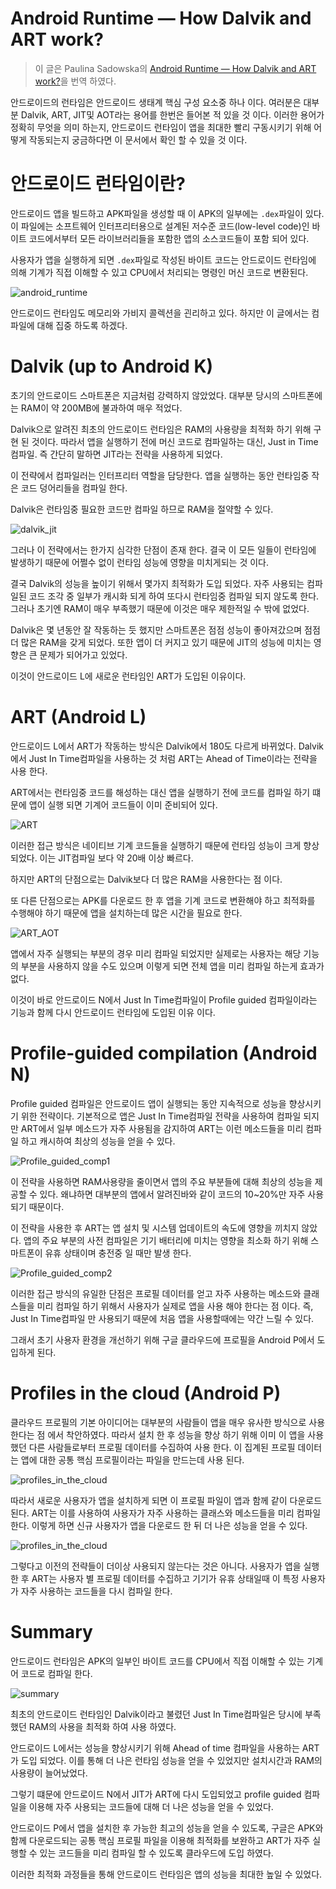 # Android Runtime — How Dalvik and ART work?

> 이 글은 Paulina Sadowska의 [Android Runtime — How Dalvik and ART work?](https://proandroiddev.com/android-runtime-how-dalvik-and-art-work-6e57cf1c50e5)을 번역 하였다. 

안드로이드의 런타임은 안드로이드 생태계 핵심 구성 요소중 하나 이다. 여러분은 대부분 Dalvik, ART, JIT및 AOT라는 용어를 한번은 들어본 적 있을 것 이다. 이러한 용어가 정확히 무엇을 의미 하는지, 안드로이드 런타임이 앱을 최대한 빨리 구동시키기 위해 어떻게 작동되는지 궁금하다면 이 문서에서 확인 할 수 있을 것 이다. 

# 안드로이드 런타임이란?

안드로이드 앱을 빌드하고 APK파일을 생성할 때 이 APK의 일부에는 `.dex`파일이 있다. 이 파일에는 소프트웨어 인터프리터용으로 설계된 저수준 코드(low-level code)인 바이트 코드에서부터 모든 라이브러리들을 포함한 앱의 소스코드들이 포함 되어 있다. 

사용자가 앱을 실행하게 되면 `.dex`파일로 작성된 바이트 코드는 안드로이드 런타임에 의해 기계가 직접 이해할 수 있고 CPU에서 처리되는 명령인 머신 코드로 변환된다. 

![android_runtime](./images/1_s_IOOXkGPxu-FM5hSe9hoA.png)

안드로이드 런타임도 메모리와 가비지 콜렉션을 괸리하고 있다. 하지만 이 글에서는 컴파일에 대해 집중 하도록 하겠다. 

# Dalvik (up to Android K)

초기의 안드로이드 스마트폰은 지금처럼 강력하지 않았었다. 대부분 당시의 스마트폰에는 RAM이 약 200MB에 불과하여 매우 적었다. 

Dalvik으로 알려진 최초의 안드로이드 런타임은 RAM의 사용량을 최적화 하기 위해 구현 된 것이다. 따라서 앱을 실행하기 전에 머신 코드로 컴파일하는 대신, Just in Time컴파일. 즉 간단히 말하면 JIT라는 전략을 사용하게 되었다. 

이 전략에서 컴파일러는 인터프리터 역할을 담당한다. 앱을 실행하는 동안 런타임중 작은 코드 덩어리들을 컴파일 한다. 

Dalvik은 런타임중 필요한 코드만 컴파일 하므로 RAM을 절약할 수 있다. 

![dalvik_jit](./images/1_h9YJajh_7buj4WJihdOH9w.png)

그러나 이 전략에서는 한가지 심각한 단점이 존재 한다. 결국 이 모든 일들이 런타임에 발생하기 때문에 어쩔수 없이 런타임 성능에 영향을 미치게되는 것 이다. 

결국 Dalvik의 성능을 높이기 위해서 몇가지 최적화가 도입 되었다. 자주 사용되는 컴파일된 코드 조각 중 일부가 캐시화 되게 하여 또다시 런타임중 컴파일 되지 않도록 한다. 그러나 초기엔 RAM이 매우 부족했기 때문에 이것은 매우 제한적일 수 밖에 없었다. 

Dalvik은 몇 년동안 잘 작동하는 듯 했지만 스마트폰은 점점 성능이 좋아져갔으며 점점 더 많은 RAM을 갖게 되었다. 또한 앱이 더 커지고 있기 때문에 JIT의 성능에 미치는 영향은 큰 문제가 되어가고 있었다. 

이것이 안드로이드 L에 새로운 런타임인 ART가 도입된 이유이다. 

# ART (Android L)

안드로이드 L에서 ART가 작동하는 방식은 Dalvik에서 180도 다르게 바뀌었다. Dalvik에서 Just In Time컴파일을 사용하는 것 처럼 ART는 Ahead of Time이라는 전략을 사용 한다. 

ART에서는 런타임중 코드를 해성하는 대신 앱을 실행하기 전에 코드를 컴파일 하기 떄문에 앱이 실행 되면 기계어 코드들이 이미 준비되어 있다. 

![ART](./images/1_qhzURrMnWEF6eP-3UAPWtg.png)

이러한 접근 방식은 네이티브 기계 코드들을 실행하기 때문에 런타임 성능이 크게 향상되었다. 이는 JIT컴파일 보다 약 20배 이상 빠르다. 

하지만 ART의 단점으로는 Dalvik보다 더 많은 RAM을 사용한다는 점 이다. 

또 다른 단점으로는 APK를 다운로드 한 후 앱을 기계 코드로 변환해야 하고 최적화를 수행해야 하기 때문에 앱을 설치하는데 많은 시간을 필요로 한다. 

![ART_AOT](./images/1_OqMcJ4wB-OVtTbMFPkW1pA.png)

앱에서 자주 실행되는 부분의 경우 미리 컴파일 되었지만 실제로는 사용자는 해당 기능의 부분을 사용하지 않을 수도 있으며 이렇게 되면 전체 앱을 미리 컴파일 하는게 효과가 없다. 

이것이 바로 안드로이드 N에서 Just In Time컴파일이 Profile guided 컴파일이라는 기능과 함께 다시 안드로이드 런타임에 도입된 이유 이다. 

# Profile-guided compilation (Android N)

Profile guided 컴파일은 안드로이드 앱이 실행되는 동안 지속적으로 성능을 향상시키기 위한 전략이다. 기본적으로 앱은 Just In Time컴파일 전략을 사용하여 컴파일 되지만 ART에서 일부 메소드가 자주 사용됨을 감지하여 ART는 이런 메소드들을 미리 컴파일 하고 캐시하여 최상의 성능을 얻을 수 있다. 

![Profile_guided_comp1](./images/1_hb26HQBJXRwl5lcsML5IoQ.png)

이 전략을 사용하면 RAM사용량을 줄이면서 앱의 주요 부분들에 대해 최상의 성능을 제공할 수 있다. 왜냐하면 대부분의 앱에서 알려진바와 같이 코드의 10~20%만 자주 사용되기 때문이다. 

이 전략을 사용한 후 ART는 앱 설치 및 시스템 업데이트의 속도에 영향을 끼치지 않았다. 앱의 주요 부분의 사전 컴파일은 기기 배터리에 미치는 영향을 최소화 하기 위해 스마트폰이 유휴 상태이며 충전중 일 때만 발생 한다. 

![Profile_guided_comp2](./images/1_q_kO4mQAyE6B28k90MWOkQ.png)

이러한 접근 방식의 유일한 단점은 프로필 데이터를 얻고 자주 사용하는 메소드와 클래스들을 미리 컴파일 하기 위해서 사용자가 실제로 앱을 사용 해야 한다는 점 이다. 즉, Just In Time컴파일 만 사용되기 때문에 처음 앱을 사용할때에는 약간 느릴 수 있다. 

그래서 초기 사용자 환경을 개선하기 위해 구글 클라우드에 프로필을 Android P에서 도입하게 된다. 

# Profiles in the cloud (Android P)

클라우드 프로필의 기본 아이디어는 대부분의 사람들이 앱을 매우 유사한 방식으로 사용한다는 점 에서 착안하였다. 따라서 설치 한 후 성능을 향상 하기 위해 이미 이 앱을 사용했던 다른 사람들로부터 프로필 데이터를 수집하여 사용 한다. 이 집계된 프로필 데이터는 앱에 대한 공통 핵심 프로필이라는 파일을 만드는데 사용 된다. 

![profiles_in_the_cloud](./images/1_NlOHxgVWKD1OAPe696xxNw.png)

따라서 새로운 사용자가 앱을 설치하게 되면 이 프로필 파일이 앱과 함께 같이 다운로드 된다. ART는 이를 사용하여 사용자가 자주 사용하는 클래스와 메소드들을 미리 컴파일 한다. 이렇게 하면 신규 사용자가 앱을 다운로드 한 뒤 더 나은 성능을 얻을 수 있다. 

![profiles_in_the_cloud](./images/1_9A7C2gtxTBvjhmvP7G4GWA.png)

그렇다고 이전의 전략들이 더이상 사용되지 않는다는 것은 아니다. 사용자가 앱을 실행한 후 ART는 사용자 별 프로필 데이터를 수집하고 기기가 유휴 상태일때 이 특정 사용자가 자주 사용하는 코드들을 다시 컴파일 한다. 

# Summary 

안드로이드 런타임은 APK의 일부인 바이트 코드를 CPU에서 직접 이해할 수 있는 기계어 코드로 컴파일 한다. 

![summary](./images/1_oLO0ahW043xHq_Jg0q8twQ.png)

최초의 안드로이드 런타임인 Dalvik이라고 불렸던 Just In Time컴파일은 당시에 부족했던 RAM의 사용을 최적화 하여 사용 하였다. 

안드로이드 L에서는 성능을 향상시키기 위해 Ahead of time 컴파일을 사용하는 ART가 도입 되었다. 이를 통해 더 나은 런타임 성능을 얻을 수 있었지만 설치시간과 RAM의 사용량이 늘어났었다. 

그렇기 떄문에 안드로이드 N에서 JIT가 ART에 다시 도입되었고 profile guided 컴파일을 이용해 자주 사용되는 코드들에 대해 더 나은 성능을 얻을 수 있었다. 

안드로이드 P에서 앱을 설치한 후 가능한 최고의 성능을 얻을 수 있도록, 구글은 APK와 함께 다운로드되는 공통 핵심 프로필 파일을 이용해 최적화를 보완하고 ART가 자주 실행할 수 있는 코드들을 미리 컴파일 할 수 있도록 클라우드에 도입 하였다. 

이러한 최적화 과정들을 통해 안드로이드 런타임은 앱의 성능을 최대한 높일 수 있었다. 